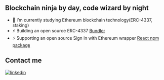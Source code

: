 ## Blockchain ninja by day, code wizard by night

- 🌱 I’m currently studying Ethereum blockchain technology(ERC-4337, staking)
- ⚡ Building an open source ERC-4337 [Bundler](https://github.com/transeptorlabs/transeptor-bundler)
- ⚡ Supporting an open source Sign In with Ethereum wrapper [React npm package](https://www.npmjs.com/package/web3-cloud)

## Contact me
[![linkedin](https://img.shields.io/badge/linkedin-connect-green)](https://www.linkedin.com/in/idris-bowman)




